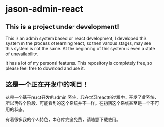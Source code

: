 # jason-admin-react

## This is a project under development!

This is an admin system based on react development, I developed this system in the process of learning react, so then various stages, may see this system is not the same. At the beginning of this system is even a state of unavailability.

It has a lot of my personal features. This repository is completely free, so please feel free to download and use it.

## 这是一个正在开发中的项目！

这是一个基于react开发的admin 系统，我在学习react的过程中，开发了此系统，所以再各个阶段，可能看到的这个系统并不一样。在初期这个系统甚至是一个不可用的状态。

有着很多我的个人特色，本仓库完全免费，请随意下载使用。
